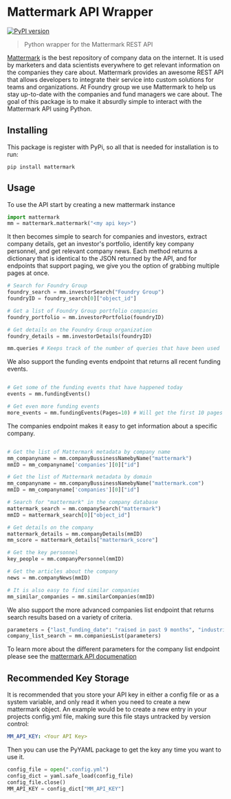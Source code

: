 # Mattermark API Wrapper
[![PyPI version](https://badge.fury.io/py/mattermark.svg)](https://badge.fury.io/py/mattermark)

> Python wrapper for the Mattermark REST API

[Mattermark](https://www.mattermark.com) is the best repository of company data on the internet. It is used by marketers and data scientists everywhere to get relevant information on the companies they care about. Mattermark provides an awesome REST API that allows developers to integrate their service into custom solutions for teams and organizations. At Foundry group we use Mattermark to help us stay up-to-date with the companies and fund managers we care about. The goal of this package is to make it absurdly simple to interact with the Mattermark API using Python.

## Installing

This package is register with PyPi, so all that is needed for installation is to run:

`pip install mattermark`

## Usage

To use the API start by creating a new mattermark instance

```python
import mattermark
mm = mattermark.mattermark("<my api key>")
```

It then becomes simple to search for companies and investors, extract company details, get an investor's portfolio, identify key company personnel, and get relevant company news. Each method returns a dictionary that is identical to the JSON returned by the API, and for endpoints that support paging, we give you the option of grabbing multiple pages at once.

```python
# Search for Foundry Group
foundry_search = mm.investorSearch("Foundry Group")
foundryID = foundry_search[0]["object_id"]

# Get a list of Foundry Group portfolio companies
foundry_portfolio = mm.investorPortfolio(foundryID)

# Get details on the Foundry Group organization
foundry_details = mm.investorDetails(foundryID)

mm.queries # Keeps track of the number of queries that have been used

```

We also support the funding events endpoint that returns all recent funding events.

```python

# Get some of the funding events that have happened today
events = mm.fundingEvents()

# Get even more funding events
more_events = mm.fundingEvents(Pages=10) # Will get the first 10 pages (500 events)

```

The companies endpoint makes it easy to get information about a specific company.

```python

# Get the list of Mattermark metadata by company name
mm_companyname = mm.companyBussinessNamebyName("mattermark")
mmID = mm_companyname['companies'][0]["id"]

# Get the list of Mattermark metadata by domain
mm_companyname = mm.companyBussinessNamebyName("mattermark.com")
mmID = mm_companyname['companies'][0]["id"]

# Search for "mattermark" in the company database
mattermark_search = mm.companySearch("mattermark")
mmID = mattermark_search[0]["object_id"]

# Get details on the company
mattermark_details = mm.companyDetails(mmID)
mm_score = mattermark_details["mattermark_score"]

# Get the key personnel
key_people = mm.companyPersonnel(mmID)

# Get the articles about the company
news = mm.companyNews(mmID)

# It is also easy to find similar companies
mm_similar_companies = mm.similarCompanies(mmID)
```

We also support the more advanced companies list endpoint that returns search results based on a variety of criteria.

```python
parameters = {"last_funding_date": "raised in past 9 months", "industries": "Finance"}
company_list_search = mm.companiesList(parameters)
```

To learn more about the different parameters for the company list endpoint please see the [mattermark API documenation](https://mattermark.com/api/documentation/)

## Recommended Key Storage

It is recommended that you store your API key in either a config file or as a system variable, and only read it when you need to create a new mattermark object. An example would be to create a new entry in your projects config.yml file, making sure this file stays untracked by version control:

```YAML
MM_API_KEY: <Your API Key>

```

Then you can use the PyYAML package to get the key any time you want to use it.

```python
config_file = open(".config.yml")
config_dict = yaml.safe_load(config_file)
config_file.close()
MM_API_KEY = config_dict["MM_API_KEY"]
```
